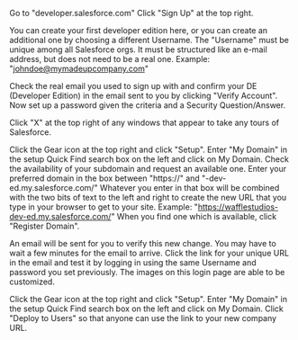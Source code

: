 Go to "developer.salesforce.com"
Click "Sign Up" at the top right.

You can create your first developer edition here, or you can create an additional one by choosing a different Username.
The "Username" must be unique among all Salesforce orgs. It must be structured like an e-mail address, but does not need to be a real one.
Example: "johndoe@mymadeupcompany.com"

Check the real email you used to sign up with and confirm your DE (Developer Edition) in the email sent to you by clicking "Verify Account".
Now set up a password given the criteria and a Security Question/Answer.

Click "X" at the top right of any windows that appear to take any tours of Salesforce. 

Click the Gear icon at the top right and click "Setup".
Enter "My Domain" in the setup Quick Find search box on the left and click on My Domain. Check the availability of your subdomain and request an available one.
Enter your preferred domain in the box between "https://" and "-dev-ed.my.salesforce.com/"
Whatever you enter in that box will be combined with the two bits of text to the left and right to create the new URL that you type in your browser to get to your site.
Example: "https://wafflestudios-dev-ed.my.salesforce.com/"
When you find one which is available, click "Register Domain".

An email will be sent for you to verify this new change. You may have to wait a few minutes for the email to arrive.
Click the link for your unique URL in the email and test it by logging in using the same Username and password you set previously. The images on this login page are able to be customized.

Click the Gear icon at the top right and click "Setup".
Enter "My Domain" in the setup Quick Find search box on the left and click on My Domain.
Click "Deploy to Users" so that anyone can use the link to your new company URL.
